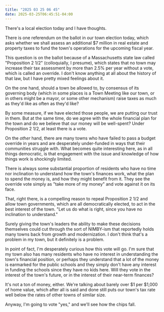 ```yaml
---
title: "2025 03 25 06 45"
date: 2025-03-25T06:45:51-04:00
---
```


There's a local election today and I have thoughts.<!--more-->

There is one referendum on the ballot in our town election today, which asks
whether we shall assess an additional $7 million in real estate and property
taxes to fund the town's operations for the upcoming fiscal year.

This question is on the ballot because of a Massachusetts state law called
"Proposition 2 1/2" (colloquially, I presume), which states that no town may
increase their tax assessment by more than 2.5% per year without a vote, which
is called an override. I don't know anything at all about the history of that
law, but I have pretty mixed feelings about it.

On the one hand, should a town be allowed to, by consensus of its governing body
(which in some places is a Town Meeting like our town, or in others might be a
mayor, or some other mechanism) raise taxes as much as they'd like as often as
they'd like?

By some measure, if we have elected those people, we are putting our trust in
them. But at the same time, do we agree with the whole financial plan for the
town and do we believe that our money will be well-spent? Under Proposition 2
1/2, at least there is a vote.

On the *other* hand, there are many towns who have failed to pass a budget
override in years and are desperately under-funded in ways that their
communities struggle with. What becomes quite interesting here, as in all things
democratic, is that engagement with the issue and knowledge of how things work
is shockingly limited.

There is always some substantial proportion of residents who have no time nor
inclination to understand how the town's finances work, what the plan to spend
the money is, and how they might benefit from it. They see the override vote
simply as "take more of my money" and vote against it on its face.

That, right there, is a compelling reason to repeal Proposition 2 1/2 and allow
town governments, which are all democratically elected, to act in the best
interest of the town. "Let us do what is right, since you have no inclination to
understand."

Surely giving the town's leaders the ability to make these decisions themselves
could cut through the sort of NIMBY-ism that reportedly holds many towns back
from growth and modernization. I don't think that's a problem in my town, but it
definitely is a problem.

In point of fact, I'm desperately curious how this vote will go. I'm sure that
my town also has many residents who have no interest in understanding the town's
financial position, or perhaps they understand that a lot of the money is
earmarked for the public schools and they simply don't have any interest in
funding the schools since they have no kids here. Will they vote in the interest
of the town's future, or in the interest of their near-term finances?

It's not a ton of money, either. We're talking about barely over $1 per $1,000
of home value, which after all is said and done still puts our town's tax rate
well below the rates of other towns of similar size.

Anyway, I'm going to vote "yes," and we'll see how the chips fall.
